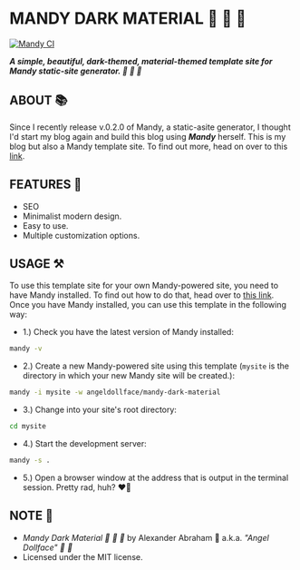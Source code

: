 # MANDY DARK MATERIAL :nail_care: :rocket: :ribbon:

[![Mandy CI](https://github.com/angeldollface/mandy-dark-material/actions/workflows/main.yml/badge.svg)](https://github.com/angeldollface/mandy-dark-material/actions/workflows/main.yml)

***A simple, beautiful, dark-themed, material-themed template site for Mandy static-site generator. :nail_care: :rocket: :ribbon:***

## ABOUT :books:

Since I recently release v.0.2.0 of Mandy, a static-asite generator, I thought I'd start my blog again and build this blog using ***Mandy*** herself. This is my blog but also a Mandy template site. To find out more, head on over to this [link](https://angeldollface.art/mandys-house).

## FEATURES :test_tube:

- SEO 
- Minimalist modern design.
- Easy to use.
- Multiple customization options.

## USAGE :hammer_and_pick:

To use this template site for your own Mandy-powered site, you need to have Mandy installed. To find out how to do that, head over to [this link](https://angeldollface.art/mandys-house/documentation/installation). Once you have Mandy installed, you can use this template in the following way:

- 1.) Check you have the latest version of Mandy installed:

```bash
mandy -v
```

- 2.) Create a new Mandy-powered site using this template (`mysite` is the directory in which your new Mandy site will be created.):

```bash
mandy -i mysite -w angeldollface/mandy-dark-material
```

- 3.) Change into your site's root directory:

```bash
cd mysite
````

- 4.) Start the development server:

```bash
mandy -s .
```

- 5.) Open a browser window at the address that is output in the terminal session. Pretty rad, huh? :heart_on_fire:

## NOTE :scroll:

- *Mandy Dark Material :nail_care: :rocket: :ribbon:* by Alexander Abraham :black_heart: a.k.a. *"Angel Dollface" :dolls: :ribbon:*
- Licensed under the MIT license.